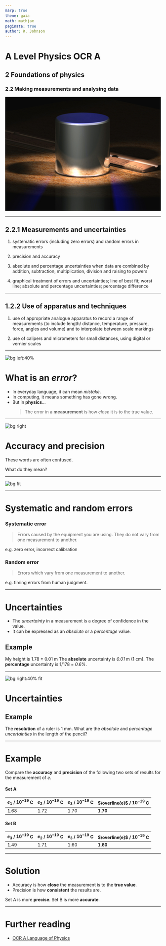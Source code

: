 ```yaml
---
marp: true
theme: gaia
math: mathjax
paginate: true
author: R. Johnson
---
```


# A Level Physics OCR A

## 2 Foundations of physics

### 2.2 Making measurements and analysing data

![bg right:40%](../../module.jpg)

---

## **2.2.1** Measurements and uncertainties

1. systematic errors (including zero errors) and random errors in measurements

2. precision and accuracy

3. absolute and percentage uncertainties when data are combined by addition, subtraction, multiplication, division and raising to powers

4. graphical treatment of errors and uncertainties; line of best fit; worst line; absolute and percentage uncertainties; percentage difference

---

## **1.2.2** Use of apparatus and techniques

1. use of appropriate analogue apparatus to record a range of measurements (to include length/ distance, temperature, pressure, force, angles and volume) and to interpolate between scale markings

2. use of calipers and micrometers for small distances, using digital or vernier scales

---

![bg left:40%](https://media.tenor.com/fzCt8ROqlngAAAAC/error-error404.gif)

# What is an _error_?

- In everyday language, it can mean _mistake_.
- In computing, it means something has gone wrong.
- But in **physics**...
  > The error in a **measurement** is how _close_ it is to the true value.

---

![bg right](https://media.tenor.com/XbovdtbA5mcAAAAi/direct-hit-joypixels.gif)

# Accuracy and precision

These words are often confused.

What do they mean?

---

![bg fit](https://cdn2.hubspot.net/hubfs/3782315/Screenshot%202019-06-21%20at%204.03.26%20PM.png)

---

# Systematic and random errors

### Systematic error

> Errors caused by the equipment you are using. They do not vary from one measurement to another.

e.g. zero error, incorrect calibration

### Random error

> Errors which vary from one measurement to another.

e.g. timing errors from human judgment.

---

# Uncertainties

- The _uncertainty_ in a measurement is a degree of confidence in the value.
- It can be expressed as an _absolute_ or a _percentage_ value.

## Example

My height is 1.78 &#177; 0.01 m
The **absolute** uncertainty is _0.01_ m (1 cm).
The **percentage** uncertainty is 1/178 = _0.6%_.

---

![bg right:40% fit](https://images.nagwa.com/figures/explainers/785120927370/3.svg)

# Uncertainties

## **Example**

The **resolution** of a ruler is 1 mm. What are the _absolute_ and _percentage uncertainties_ in the length of the pencil?

---

# Example

Compare the **accuracy** and **precision** of the following two sets of results for the measurement of $e$.

#### Set A

| $e_1$ / $10^{-19}$ C | $e_2$ / $10^{-19}$ C | $e_3$ / $10^{-19}$ C | $\overline{e}$ / $10^{-19}$ C |
| -------------------- | -------------------- | -------------------- | ----------------------------- |
| 1.68                 | 1.72                 | 1.70                 | **1.70**                      |

#### Set B

| $e_3$ / $10^{-19}$ C | $e_2$ / $10^{-19}$ C | $e_3$ / $10^{-19}$ C | $\overline{e}$ / $10^{-19}$ C |
| -------------------- | -------------------- | -------------------- | ----------------------------- |
| 1.49                 | 1.71                 | 1.60                 | **1.60**                      |

---

# Solution

- Accuracy is how **close** the measurement is to the **true value**.
- Precision is how **consistent** the results are.

Set A is more **precise**.
Set B is more **accurate**.

---

# Further reading

- [OCR A Language of Physics](https://www.ocr.org.uk/Images/577377-language-of-measurement-in-context-physics.docx)
